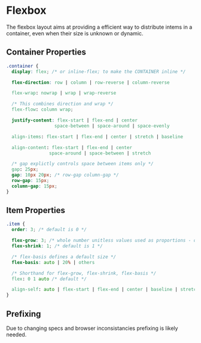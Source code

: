 # Flexbox
The flexbox layout aims at providing a  efficient way to distribute intems in a container, even when their size is unknown or dynamic.
## Container Properties
```css
.container {
  display: flex; /* or inline-flex; to make the CONTAINER inline */

  flex-direction: row | column | row-reverse | column-reverse

  flex-wrap: nowrap | wrap | wrap-reverse

  /* This combines direction and wrap */
  flex-flow: column wrap;

  justify-content: flex-start | flex-end | center
                  space-between | space-around | space-evenly

  align-items: flex-start | flex-end | center | stretch | baseline

  align-content: flex-start | flex-end | center
                space-around | space-between | stretch

  /* gap explictly controls space between items only */
  gap: 25px;
  gap: 10px 20px; /* row-gap column-gap */
  row-gap: 15px;
  column-gap: 15px;  
}
```
## Item Properties
```css
.item {
  order: 3; /* default is 0 */

  flex-grow: 3; /* whole number unitless values used as proportions - default is 0*/
  flex-shrink: 1; /* default is 1 */

  /* flex-basis defines a default size */
  flex-basis: auto | 20% | others

  /* Shorthand for flex-grow, flex-shrink, flex-basis */
  flex: 0 1 auto /* default */

  align-self: auto | flex-start | flex-end | center | baseline | stretch;
}
```
## Prefixing
Due to changing specs and browser inconsistancies prefixing is likely needed.
